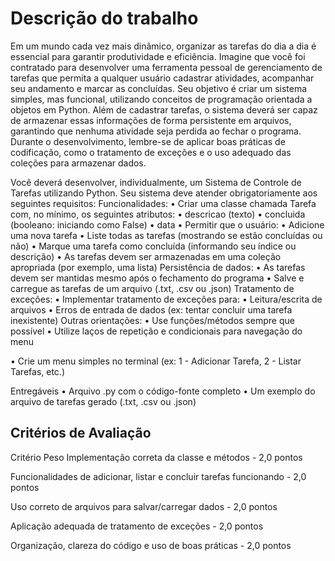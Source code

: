 # Descrição do trabalho

Em um mundo cada vez mais dinâmico, organizar as tarefas do dia a dia é essencial para garantir
produtividade e eficiência. Imagine que você foi contratado para desenvolver uma ferramenta
pessoal de gerenciamento de tarefas que permita a qualquer usuário cadastrar atividades,
acompanhar seu andamento e marcar as concluídas. Seu objetivo é criar um sistema simples,
mas funcional, utilizando conceitos de programação orientada a objetos em Python. Além de
cadastrar tarefas, o sistema deverá ser capaz de armazenar essas informações de forma
persistente em arquivos, garantindo que nenhuma atividade seja perdida ao fechar o programa.
Durante o desenvolvimento, lembre-se de aplicar boas práticas de codificação, como o
tratamento de exceções e o uso adequado das coleções para armazenar dados.

Você deverá desenvolver, individualmente, um Sistema de Controle de Tarefas utilizando
Python. Seu sistema deve atender obrigatoriamente aos seguintes requisitos:
Funcionalidades:
• Criar uma classe chamada Tarefa com, no mínimo, os seguintes atributos:
• descricao (texto)
• concluida (booleano: iniciando como False)
• data
• Permitir que o usuário:
• Adicione uma nova tarefa
• Liste todas as tarefas (mostrando se estão concluídas ou não)
• Marque uma tarefa como concluída (informando seu índice ou descrição)
• As tarefas devem ser armazenadas em uma coleção apropriada (por exemplo, uma lista)
Persistência de dados:
• As tarefas devem ser mantidas mesmo após o fechamento do programa
• Salve e carregue as tarefas de um arquivo (.txt, .csv ou .json)
Tratamento de exceções:
• Implementar tratamento de exceções para:
• Leitura/escrita de arquivos
• Erros de entrada de dados (ex: tentar concluir uma tarefa inexistente)
Outras orientações:
• Use funções/métodos sempre que possível
• Utilize laços de repetição e condicionais para navegação do menu

• Crie um menu simples no terminal (ex: 1 - Adicionar Tarefa, 2 - Listar Tarefas, etc.)

Entregáveis
• Arquivo .py com o código-fonte completo
• Um exemplo do arquivo de tarefas gerado (.txt, .csv ou .json)


## Critérios de Avaliação

Critério Peso
Implementação correta da classe e métodos - 2,0 pontos

Funcionalidades de adicionar, listar e concluir
tarefas funcionando - 2,0 pontos

Uso correto de arquivos para salvar/carregar
dados - 2,0 pontos

Aplicação adequada de tratamento de
exceções - 2,0 pontos

Organização, clareza do código e uso de boas
práticas - 2,0 pontos
